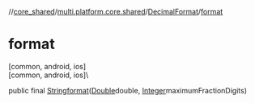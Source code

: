//[core_shared](../../../index.md)/[multi.platform.core.shared](../index.md)/[DecimalFormat](index.md)/[format](format.md)

# format

[common, android, ios]\
[common, android, ios]\

public final [String](https://developer.android.com/reference/kotlin/java/lang/String.html)[format](format.md)([Double](https://developer.android.com/reference/kotlin/java/lang/Double.html)double, [Integer](https://developer.android.com/reference/kotlin/java/lang/Integer.html)maximumFractionDigits)
